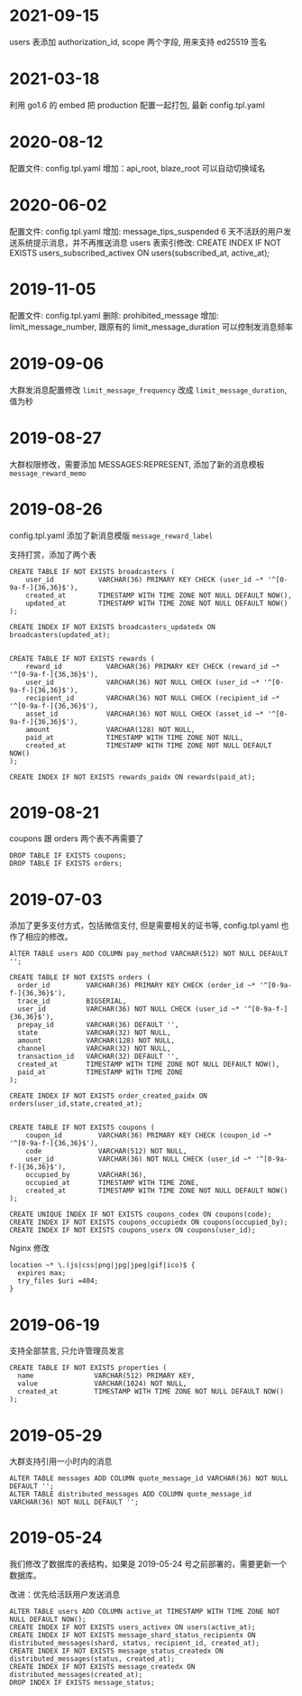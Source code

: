 # 2021-09-15
users 表添加 authorization_id, scope 两个字段, 用来支持 ed25519 签名

# 2021-03-18
利用 go1.6 的 embed 把 production 配置一起打包, 最新 config.tpl.yaml 

# 2020-08-12
配置文件: config.tpl.yaml 
增加：api_root, blaze_root 可以自动切换域名


# 2020-06-02

配置文件: config.tpl.yaml 
增加: message_tips_suspended 6 天不活跃的用户发送系统提示消息，并不再推送消息
users 表索引修改: CREATE INDEX IF NOT EXISTS users_subscribed_activex ON users(subscribed_at, active_at);

# 2019-11-05

配置文件: config.tpl.yaml 
删除: prohibited_message
增加: limit_message_number, 跟原有的 limit_message_duration 可以控制发消息频率

# 2019-09-06

大群发消息配置修改 `limit_message_frequency` 改成 `limit_message_duration`, 值为秒

# 2019-08-27

大群权限修改，需要添加 MESSAGES:REPRESENT, 添加了新的消息模板 `message_reward_memo`

# 2019-08-26

config.tpl.yaml 添加了新消息模版 `message_reward_label`

支持打赏，添加了两个表
```
CREATE TABLE IF NOT EXISTS broadcasters (
	user_id	          VARCHAR(36) PRIMARY KEY CHECK (user_id ~* '^[0-9a-f-]{36,36}$'),
	created_at        TIMESTAMP WITH TIME ZONE NOT NULL DEFAULT NOW(),
	updated_at        TIMESTAMP WITH TIME ZONE NOT NULL DEFAULT NOW()
);

CREATE INDEX IF NOT EXISTS broadcasters_updatedx ON broadcasters(updated_at);


CREATE TABLE IF NOT EXISTS rewards (
	reward_id           VARCHAR(36) PRIMARY KEY CHECK (reward_id ~* '^[0-9a-f-]{36,36}$'),
	user_id	            VARCHAR(36) NOT NULL CHECK (user_id ~* '^[0-9a-f-]{36,36}$'),
	recipient_id        VARCHAR(36) NOT NULL CHECK (recipient_id ~* '^[0-9a-f-]{36,36}$'),
	asset_id            VARCHAR(36) NOT NULL CHECK (asset_id ~* '^[0-9a-f-]{36,36}$'),
	amount              VARCHAR(128) NOT NULL,
	paid_at             TIMESTAMP WITH TIME ZONE NOT NULL,
	created_at          TIMESTAMP WITH TIME ZONE NOT NULL DEFAULT NOW()
);

CREATE INDEX IF NOT EXISTS rewards_paidx ON rewards(paid_at);
```


# 2019-08-21

coupons 跟 orders 两个表不再需要了

```
DROP TABLE IF EXISTS coupons;
DROP TABLE IF EXISTS orders;
```

# 2019-07-03

添加了更多支付方式，包括微信支付, 但是需要相关的证书等, config.tpl.yaml 也作了相应的修改。

```
AlTER TABLE users ADD COLUMN pay_method VARCHAR(512) NOT NULL DEFAULT '';

CREATE TABLE IF NOT EXISTS orders (
  order_id         VARCHAR(36) PRIMARY KEY CHECK (order_id ~* '^[0-9a-f-]{36,36}$'),
  trace_id         BIGSERIAL,
  user_id          VARCHAR(36) NOT NULL CHECK (user_id ~* '^[0-9a-f-]{36,36}$'),
  prepay_id        VARCHAR(36) DEFAULT '',
  state            VARCHAR(32) NOT NULL,
  amount           VARCHAR(128) NOT NULL,
  channel          VARCHAR(32) NOT NULL,
  transaction_id   VARCHAR(32) DEFAULT '',
  created_at       TIMESTAMP WITH TIME ZONE NOT NULL DEFAULT NOW(),
  paid_at          TIMESTAMP WITH TIME ZONE
);

CREATE INDEX IF NOT EXISTS order_created_paidx ON orders(user_id,state,created_at);


CREATE TABLE IF NOT EXISTS coupons (
	coupon_id         VARCHAR(36) PRIMARY KEY CHECK (coupon_id ~* '^[0-9a-f-]{36,36}$'),
	code              VARCHAR(512) NOT NULL,
	user_id	          VARCHAR(36) NOT NULL CHECK (user_id ~* '^[0-9a-f-]{36,36}$'),
	occupied_by       VARCHAR(36),
	occupied_at       TIMESTAMP WITH TIME ZONE,
	created_at        TIMESTAMP WITH TIME ZONE NOT NULL DEFAULT NOW()
);

CREATE UNIQUE INDEX IF NOT EXISTS coupons_codex ON coupons(code);
CREATE INDEX IF NOT EXISTS coupons_occupiedx ON coupons(occupied_by);
CREATE INDEX IF NOT EXISTS coupons_userx ON coupons(user_id);
```

Nginx 修改

```
location ~* \.(js|css|png|jpg|jpeg|gif|ico)$ {
  expires max;
  try_files $uri =404;
}
```

# 2019-06-19

支持全部禁言, 只允许管理员发言

```
CREATE TABLE IF NOT EXISTS properties (
  name               VARCHAR(512) PRIMARY KEY,
  value              VARCHAR(1024) NOT NULL,
  created_at         TIMESTAMP WITH TIME ZONE NOT NULL DEFAULT NOW()
);
```

# 2019-05-29

大群支持引用一小时内的消息

```
ALTER TABLE messages ADD COLUMN quote_message_id VARCHAR(36) NOT NULL DEFAULT '';
ALTER TABLE distributed_messages ADD COLUMN quote_message_id VARCHAR(36) NOT NULL DEFAULT '';
```


# 2019-05-24

我们修改了数据库的表结构，如果是 2019-05-24 号之前部署的，需要更新一个数据库。

改进：优先给活跃用户发送消息

```
ALTER TABLE users ADD COLUMN active_at TIMESTAMP WITH TIME ZONE NOT NULL DEFAULT NOW();
CREATE INDEX IF NOT EXISTS users_activex ON users(active_at);
CREATE INDEX IF NOT EXISTS message_shard_status_recipientx ON distributed_messages(shard, status, recipient_id, created_at);
CREATE INDEX IF NOT EXISTS message_status_createdx ON distributed_messages(status, created_at);
CREATE INDEX IF NOT EXISTS message_createdx ON distributed_messages(created_at);
DROP INDEX IF EXISTS message_status;
```
